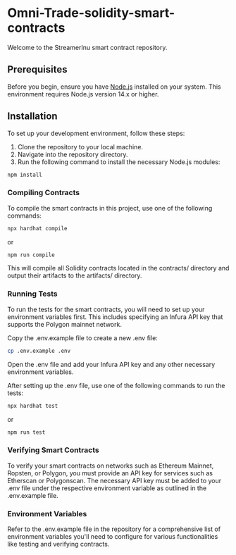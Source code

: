 # Omni-Trade-solidity-smart-contracts

Welcome to the StreamerInu smart contract repository.

## Prerequisites

Before you begin, ensure you have [Node.js](https://nodejs.org/) installed on your system. This environment requires Node.js version 14.x or higher.

## Installation

To set up your development environment, follow these steps:

1. Clone the repository to your local machine.
2. Navigate into the repository directory.
3. Run the following command to install the necessary Node.js modules:

```bash
npm install
```

### Compiling Contracts

To compile the smart contracts in this project, use one of the following commands:

```bash
npx hardhat compile
```

or

```bash
npm run compile
```

This will compile all Solidity contracts located in the contracts/ directory and output their artifacts to the artifacts/ directory.

### Running Tests

To run the tests for the smart contracts, you will need to set up your environment variables first. This includes specifying an Infura API key that supports the Polygon mainnet network.

Copy the .env.example file to create a new .env file:

```bash
cp .env.example .env
```

Open the .env file and add your Infura API key and any other necessary environment variables.

After setting up the .env file, use one of the following commands to run the tests:

```bash
npx hardhat test
```

or

```bash
npm run test
```

### Verifying Smart Contracts

To verify your smart contracts on networks such as Ethereum Mainnet, Ropsten, or Polygon, you must provide an API key for services such as Etherscan or Polygonscan. The necessary API key must be added to your .env file under the respective environment variable as outlined in the .env.example file.

### Environment Variables

Refer to the .env.example file in the repository for a comprehensive list of environment variables you'll need to configure for various functionalities like testing and verifying contracts.
